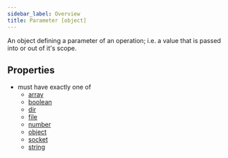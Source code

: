 ```yaml
---
sidebar_label: Overview
title: Parameter [object]
---
```


An object defining a parameter of an operation; i.e. a value that is passed into or out of it's scope.

## Properties
- must have exactly one of
  - [array](array.md)
  - [boolean](boolean.md)
  - [dir](dir.md)
  - [file](file.md)
  - [number](number.md)
  - [object](object.md)
  - [socket](socket.md)
  - [string](string.md)